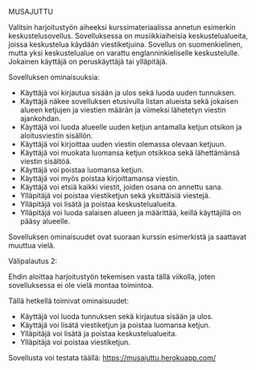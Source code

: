 MUSAJUTTU

Valitsin harjoitustyön aiheeksi kurssimateriaalissa annetun esimerkin keskustelusovellus. Sovelluksessa on musiikkiaiheisia keskustelualueita, joissa keskustelua käydään viestiketjuina. Sovellus on suomenkielinen, mutta yksi keskustelualue on varattu englanninkieliselle keskustelulle. Jokainen käyttäjä on peruskäyttäjä tai ylläpitäjä.


Sovelluksen ominaisuuksia:
- Käyttäjä voi kirjautua sisään ja ulos sekä luoda uuden tunnuksen. 
- Käyttäjä näkee sovelluksen etusivulla listan alueista sekä jokaisen alueen ketjujen ja viestien määrän ja viimeksi lähetetyn viestin ajankohdan. 
- Käyttäjä voi luoda alueelle uuden ketjun antamalla ketjun otsikon ja aloitusviestin sisällön. 
- Käyttäjä voi kirjoittaa uuden viestin olemassa olevaan ketjuun. 
- Käyttäjä voi muokata luomansa ketjun otsikkoa sekä lähettämänsä viestin sisältöä.
- Käyttäjä voi poistaa luomansa ketjun. 
- Käyttäjä voi myös poistaa kirjoittamansa viestin. 
- Käyttäjä voi etsiä kaikki viestit, joiden osana on annettu sana. 
- Ylläpitäjä voi poistaa viestiketjun sekä yksittäisiä viestejä.
- Ylläpitäjä voi lisätä ja poistaa keskustelualueita. 
- Ylläpitäjä voi luoda salaisen alueen ja määrittää, keillä käyttäjillä on pääsy alueelle.
 
Sovelluksen ominaisuudet ovat suoraan kurssin esimerkistä ja saattavat muuttua vielä.


Välipalautus 2:

Ehdin aloittaa harjoitustyön tekemisen vasta tällä viikolla, joten sovelluksessa ei ole vielä montaa toimintoa.

Tällä hetkellä toimivat ominaisuudet:
- Käyttäjä voi luoda tunnuksen sekä kirjautua sisään ja ulos.
- Käyttäjä voi lisätä viestiketjun ja poistaa luomansa ketjun.
- Ylläpitäjä voi lisätä ja poistaa keskustelualueita.
- Ylläpitäjä voi poistaa viestiketjun.

Sovellusta voi testata täällä: https://musajuttu.herokuapp.com/



